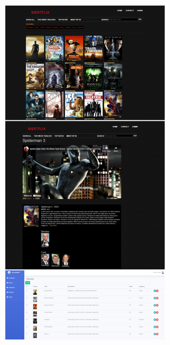 ![image-1](https://raw.githubusercontent.com/herre0/movieflix/master/main_page.png)
![image-1](https://raw.githubusercontent.com/herre0/movieflix/master/detail_page.png)
![image-1](https://raw.githubusercontent.com/herre0/movieflix/master/admin_page.png)
